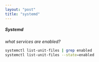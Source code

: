 ```yaml
---
layout: "post"
title: "systemd"
---
```


##### Systemd

*what services are enabled?*

```bash
systemctl list-unit-files | grep enabled
systemctl list-unit-files --state=enabled
```
